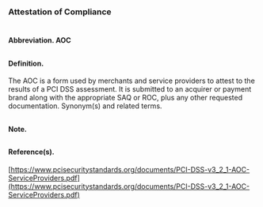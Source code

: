 ### Attestation of Compliance
#
#### Abbreviation. AOC
##
#### Definition.
The AOC is a form used by merchants and service providers to attest to the results of a PCI DSS assessment. It is submitted to an acquirer or payment brand along with the appropriate SAQ or ROC, plus any other requested documentation.
Synonym(s) and related terms.
##
#### Note.
##
#### Reference(s).
[https://www.pcisecuritystandards.org/documents/PCI-DSS-v3_2_1-AOC-ServiceProviders.pdf](https://www.pcisecuritystandards.org/documents/PCI-DSS-v3_2_1-AOC-ServiceProviders.pdf)
